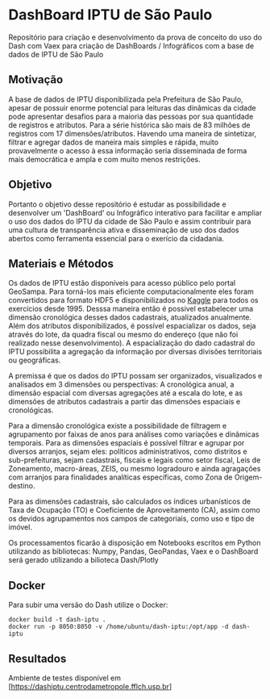 # DashBoard IPTU de São Paulo

Repositório para criação e desenvolvimento da prova de conceito do uso do Dash com Vaex para criação de DashBoards / Infográficos com a base de dados de IPTU de São Paulo

## Motivação

A base de dados de IPTU disponibilizada pela Prefeitura de São Paulo, apesar de possuir enorme potencial para leituras das dinâmicas da cidade pode apresentar desafios para a maioria das pessoas por sua quantidade de registros e atributos. Para a série histórica são mais de 83 milhões de registros com 17 dimensões/atributos. Havendo uma maneira de sintetizar, filtrar e agregar dados de maneira mais simples e rápida, muito provavelmente o acesso à essa informação seria disseminada de forma mais democrática e ampla e com muito menos restrições.

## Objetivo

Portanto o objetivo desse repositório é estudar as possibilidade e desenvolver um 'DashBoard' ou Infográfico interativo para facilitar e ampliar o uso dos dados do IPTU da cidade de São Paulo e assim contribuir para uma cultura de transparência ativa e disseminação de uso dos dados abertos como ferramenta essencial para o exerício da cidadania.

## Materiais e Métodos

Os dados de IPTU estão disponíveis para acesso público pelo portal GeoSampa. Para torná-los mais eficiente computacionalmente eles foram convertidos para formato HDF5 e disponibilizados no [Kaggle](https://www.kaggle.com/datasets/andasampa/iptu-sao-paulo) para todos os exercícios desde 1995. Desssa maneira então é possivel estabelecer uma dimensão cronológica desses dados cadastrais, atualizados anualmente. Além dos atributos disponibilizados, é possível espacializar os dados, seja através do lote, da quadra fiscal ou mesmo do endereço (que não foi realizado nesse desenvolvimento). A espacialização do dado cadastral do IPTU possibilita  a agregação da informação por diversas divisões territoriais ou geográficas.

A premissa é que os dados do IPTU possam ser organizados, visualizados e analisados em 3 dimensões ou perspectivas: A cronológica anual, a dimensão espacial com diversas agregações até a escala do lote, e as dimensões de atributos cadastrais a partir das dimensões espaciais e cronológicas. 

Para a dimensão cronológica existe a possibilidade de filtragem e agrupamento por faixas de anos para análises como variações e dinâmicas temporais. Para as dimensões espaciais é possível filtrar e agrupar por diversos arranjos, sejam eles: políticos administrativos, como distritos e sub-prefeituras, sejam cadastrais, fiscais e legais como setor fiscal, Leis de Zoneamento, macro-áreas, ZEIS, ou mesmo logradouro e ainda agragações com arranjos para finalidades analíticas específicas, como Zona de Origem-destino. 

Para as dimensões cadastrais, são calculados os índices urbanísticos de Taxa de Ocupação (TO) e Coeficiente de Aproveitamento (CA), assim como os devidos agrupamentos nos campos de categoriais, como uso e tipo de imóvel. 

Os processamentos ficarão à disposição em Notebooks escritos em Python utilizando as bibliotecas: Numpy, Pandas, GeoPandas, Vaex e o DashBoard será gerado utilizando a bilioteca Dash/Plotly

## Docker

Para subir uma versão do Dash utilize o Docker:

```
docker build -t dash-iptu .
docker run -p 8050:8050 -v /home/ubuntu/dash-iptu:/opt/app -d dash-iptu
```

## Resultados

Ambiente de testes disponível em [https://dashiptu.centrodametropole.fflch.usp.br]
